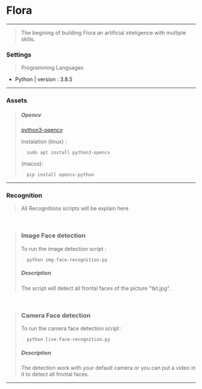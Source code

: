 # Flora

<hr>

> The begining of building Flora an artificial inteligence with multiple skills.



### Settings

> Programming Languages

- Python | version : 3.8.5

<hr>

### Assets

> ##### Opencv
> <a href="https://docs.opencv.org/master/d2/de6/tutorial_py_setup_in_ubuntu.html">python3-opencv</a>
> 
> Instalation (linux) :
> ```
>   sudo apt install python3-opencv
> ```
> (macos):
> ```
>   pip install opencv-python
> ```

<hr>

### Recognition

> All Recognitions scripts will be explain here

<br>

> ### Image Face detection
> To run the image detection script :
> ```
>   python img-face-recognition.py
> ```
> ##### Description
> The script will detect all frontal faces of the picture "tkt.jpg".

<br>

> ### Camera Face detection
> To run the camera face detection script :
> ```
>   python live-face-recognition.py
> ```
> ##### Description
> The detection work with your default camera or you can put a video in it to detect all frontal faces.


<hr>
